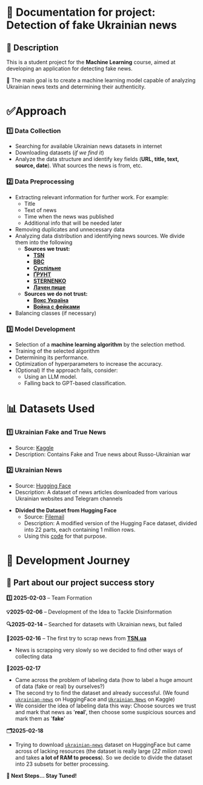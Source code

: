 # 📖 Documentation for project: **Detection of fake Ukrainian news**

## 📌 Description
This is a student project for the **Machine Learning** course, aimed at developing an application for detecting fake news.

🎯 The main goal is to create a machine learning model capable of analyzing Ukrainian news texts and determining their authenticity.

# ✅Approach
### 1️⃣ Data Collection
- Searching for available Ukrainian news datasets in internet
- Downloading datasets (*if we find it*)
- Analyze the data structure and identify key fields (**URL, title, text, source, date**). What sources the news is from, etc.

### 2️⃣ Data Preprocessing
- Extracting relevant information for further work. For example:
   * Title
   * Text of news
   * Time when the news was published
   * Additional info that will be needed later
- Removing duplicates and unnecessary data
- Analyzing data distribution and identifying news sources. We divide them into the following
   - **Sources we trust:**
      * [**TSN**](https://tsn.ua/news)
      * [**BBC**](https://www.bbc.com/ukrainian)
      * [**Суспільне**](https://t.me/suspilnenews)
      * [**ҐРУНТ**](https://t.me/gruntmedia)
      * [**STERNENKO**](https://t.me/ssternenko)
      * [**Лачен пише**](https://t.me/lachentyt)
   - **Sources we do not trust:**
      * [**Вокс Україна**](https://voxukraine.org/category/voks-informue)
      * [**Война с фейками**](https://t.me/warfakes)
- Balancing classes (if necessary)

### 3️⃣ Model Development
- Selection of a **machine learning algorithm** by the selection method.
- Training of the selected algorithm
- Determining its performance.
- Optimization of hyperparameters to increase the accuracy.
- (Optional) If the approach fails, consider:
   - Using an LLM model.
   - Falling back to GPT-based classification.

# 📊 Datasets Used
### 1️⃣ **Ukrainian Fake and True News**
   - Source: [Kaggle](https://www.kaggle.com/datasets/zepopo/ukrainian-fake-and-true-news)
   - Description: Contains Fake and True news about Russo-Ukrainian war
### 2️⃣ **Ukrainian News**
   - Source: [Hugging Face](https://huggingface.co/datasets/zeusfsx/ukrainian-news)
   - Description: A dataset of news articles downloaded from various Ukrainian websites and Telegram channels

   * **Divided the Dataset from Hugging Face**
      - Source: [Filemail](https://bebra-bebrynka.filemail.com/d/rhfwkzhvbwtwmen)
      - Description: A modified version of the Hugging Face dataset, divided into 22 parts, each containing 1 million rows.
      - Using this [code](split_all_dataset_from_hf.py) for that purpose.

# 🚀 Development Journey
## 📌 Part about our project success story
**1️⃣ 2025-02-03** – Team Formation

**💡2025-02-06** – Development of the Idea to Tackle Disinformation

**🔍2025-02-14** – Searched for datasets with Ukrainian news, but failed

**📰2025-02-16** – The first try to scrap news from **[TSN.ua](https://tsn.ua/news)**
 - News is scrapping very slowly so we decided to find other ways of collecting data

**🤔2025-02-17**
 - Came across the problem of labeling data (how to label a huge amount of data (fake or real) by ourselves?)
 - The second try to find the dataset and already successful. (We found [`ukrainian-news`](https://huggingface.co/datasets/zeusfsx/ukrainian-news) on HuggingFace and
  [`Ukrainian News`](https://www.kaggle.com/datasets/zepopo/ukrainian-fake-and-true-news) on Kaggle)
- We consider the idea of labeling data this way: Choose sources we trust and mark that news as '**real**', then choose some suspicious sources and mark them as '**fake**'

**🗂️2025-02-18**
 - Trying to download [`ukrainian-news`](https://huggingface.co/datasets/zeusfsx/ukrainian-news) dataset on HuggingFace but came across of lacking resources (the dataset is really large (*22 milion rows*) and takes **a lot of RAM to process**). So we decide to divide the dataset into 23 subsets for better processing.


**📌 Next Steps... Stay Tuned!**